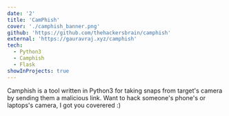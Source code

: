 ```yaml
---
date: '2'
title: 'CamPhish'
cover: './camphish_banner.png'
github: 'https://github.com/thehackersbrain/camphish'
external: 'https://gauravraj.xyz/camphish'
tech:
  - Python3
  - Camphish
  - Flask
showInProjects: true
---
```


Camphish is a tool written in Python3 for taking snaps from target's camera by sending them a malicious link. Want to hack someone's phone's or laptops's camera, I got you coverered :)
